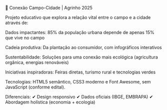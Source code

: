 🌱 Conexão Campo-Cidade | Agrinho 2025

Projeto educativo que explora a relação vital entre o campo e a cidade através de:

Dados impactantes: 85% da população urbana depende de apenas 15% que vive no campo

Cadeia produtiva: Da plantação ao consumidor, com infográficos interativos

Sustentabilidade: Soluções para uma conexão mais ecológica (agricultura orgânica, energias renováveis)

Iniciativas inspiradoras: Feiras diretas, turismo rural e tecnologias verdes

Tecnologias: HTML5 semântico, CSS3 moderno e Font Awesome, sem JavaScript (conforme edital).

Diferenciais:
✔ Design responsivo
✔ Dados oficiais (IBGE, EMBRAPA)
✔ Abordagem holística (economia + ecologia)
